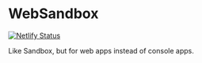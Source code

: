 # WebSandbox
[![Netlify Status](https://api.netlify.com/api/v1/badges/06f52c17-79ea-4e9a-9fe8-eb627b50974c/deploy-status)](https://app.netlify.com/sites/jovial-llama-14cbc3/deploys)

Like Sandbox, but for web apps instead of console apps.
